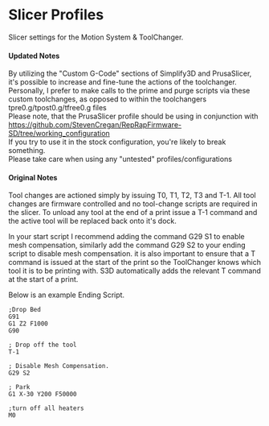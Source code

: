 # Slicer Profiles
Slicer settings for the Motion System &amp; ToolChanger.

#### Updated Notes

By utilizing the "Custom G-Code" sections of Simplify3D and PrusaSlicer, it's possible to increase and fine-tune the actions of the toolchanger.  
Personally, I prefer to make calls to the prime and purge scripts via these custom toolchanges, as opposed to within the toolchangers tpre0.g/tpost0.g/tfree0.g files  
Please note, that the PrusaSlicer profile should be using in conjunction with https://github.com/StevenCregan/RepRapFirmware-SD/tree/working_configuration  
If you try to use it in the stock configuration, you're likely to break something.  
Please take care when using any "untested" profiles/configurations


#### Original Notes

Tool changes are actioned simply by issuing T0, T1, T2, T3 and T-1. All tool changes are firmware controlled and no tool-change scripts are required in the slicer. To unload any tool at the end of a print issue a T-1 command and the active tool will be replaced back onto it's dock.

In your start script I recommend adding the command G29 S1 to enable mesh compensation, similarly add the command G29 S2 to your ending script to disable mesh compensation. it is also important to ensure that a T command is issued at the start of the print so the ToolChanger knows which tool it is to be printing with. S3D automatically adds the relevant T command at the start of a print.

Below is an example Ending Script.

    ;Drop Bed
    G91
    G1 Z2 F1000
    G90

    ; Drop off the tool
    T-1

    ; Disable Mesh Compensation.
    G29 S2

    ; Park
    G1 X-30 Y200 F50000

    ;turn off all heaters
    M0	
